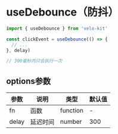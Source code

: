 # useDebounce（防抖）

```ts
import { useDebounce } from 'velo-kit'

const clickEvent = useDebounce(() => {
  // ...
}, delay)

// 300毫秒内只会执行一次
```

## options参数
| 参数 | 说明 | 类型 | 默认值 |
| --- |----|--|-----|
| fn | 函数 | function | - |
| delay | 延迟时间 | number | 300 |

